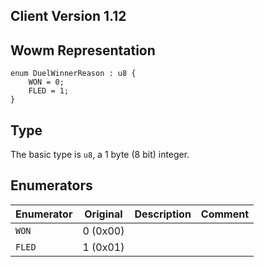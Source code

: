 ## Client Version 1.12

## Wowm Representation
```rust,ignore
enum DuelWinnerReason : u8 {
    WON = 0;    
    FLED = 1;    
}

```
## Type
The basic type is `u8`, a 1 byte (8 bit) integer.
## Enumerators
| Enumerator | Original  | Description | Comment |
| --------- | -------- | ----------- | ------- |
| `WON` | 0 (0x00) |  |  |
| `FLED` | 1 (0x01) |  |  |
